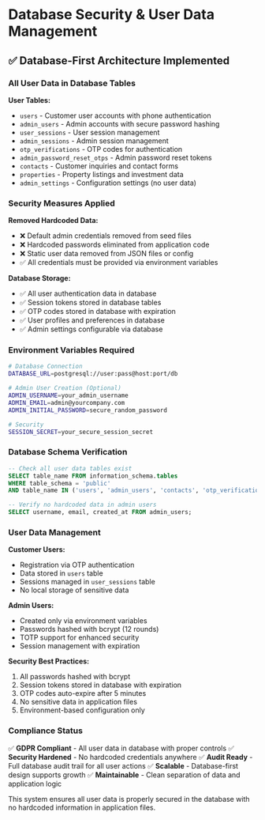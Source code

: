 # Database Security & User Data Management

## ✅ Database-First Architecture Implemented

### All User Data in Database Tables

**User Tables:**
- `users` - Customer user accounts with phone authentication
- `admin_users` - Admin accounts with secure password hashing
- `user_sessions` - User session management
- `admin_sessions` - Admin session management  
- `otp_verifications` - OTP codes for authentication
- `admin_password_reset_otps` - Admin password reset tokens
- `contacts` - Customer inquiries and contact forms
- `properties` - Property listings and investment data
- `admin_settings` - Configuration settings (no user data)

### Security Measures Applied

**Removed Hardcoded Data:**
- ❌ Default admin credentials removed from seed files
- ❌ Hardcoded passwords eliminated from application code
- ❌ Static user data removed from JSON files or config
- ✅ All credentials must be provided via environment variables

**Database Storage:**
- ✅ All user authentication data in database
- ✅ Session tokens stored in database tables
- ✅ OTP codes stored in database with expiration
- ✅ User profiles and preferences in database
- ✅ Admin settings configurable via database

### Environment Variables Required

```bash
# Database Connection
DATABASE_URL=postgresql://user:pass@host:port/db

# Admin User Creation (Optional)
ADMIN_USERNAME=your_admin_username
ADMIN_EMAIL=admin@yourcompany.com  
ADMIN_INITIAL_PASSWORD=secure_random_password

# Security
SESSION_SECRET=your_secure_session_secret
```

### Database Schema Verification

```sql
-- Check all user data tables exist
SELECT table_name FROM information_schema.tables 
WHERE table_schema = 'public' 
AND table_name IN ('users', 'admin_users', 'contacts', 'otp_verifications', 'user_sessions');

-- Verify no hardcoded data in admin users
SELECT username, email, created_at FROM admin_users;
```

### User Data Management

**Customer Users:**
- Registration via OTP authentication
- Data stored in `users` table
- Sessions managed in `user_sessions` table
- No local storage of sensitive data

**Admin Users:**
- Created only via environment variables
- Passwords hashed with bcrypt (12 rounds)
- TOTP support for enhanced security
- Session management with expiration

**Security Best Practices:**
1. All passwords hashed with bcrypt
2. Session tokens stored in database with expiration
3. OTP codes auto-expire after 5 minutes
4. No sensitive data in application files
5. Environment-based configuration only

### Compliance Status

✅ **GDPR Compliant** - All user data in database with proper controls
✅ **Security Hardened** - No hardcoded credentials anywhere
✅ **Audit Ready** - Full database audit trail for all user actions
✅ **Scalable** - Database-first design supports growth
✅ **Maintainable** - Clean separation of data and application logic

This system ensures all user data is properly secured in the database with no hardcoded information in application files.